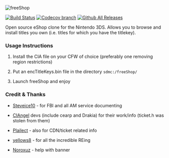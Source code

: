 ![freeShop](https://raw.githubusercontent.com/Cruel/freeShop/master/res/app/banner.png)

[![Build Status](https://travis-ci.org/Cruel/freeShop.png?branch=master)](https://travis-ci.org/Cruel/freeShop) [![Codecov branch](https://img.shields.io/codecov/c/github/Cruel/freeShop/master.svg?maxAge=86400)](https://codecov.io/gh/Cruel/freeShop) [![Github All Releases](https://img.shields.io/github/downloads/Cruel/freeShop/total.svg?maxAge=86400)](https://github.com/Cruel/freeShop/releases/latest)

Open source eShop clone for the Nintendo 3DS. Allows you to browse and install titles you own (i.e. titles for which you have the titlekey).

### Usage Instructions

1. Install the CIA file on your CFW of choice (preferably one removing region restrictions)

2. Put an encTitleKeys.bin file in the directory `sdmc:/freeShop/`

3. Launch freeShop and enjoy

### Credit & Thanks

- [Steveice10](https://github.com/Steveice10) - for FBI and all AM service documenting

- [CIAngel](https://github.com/llakssz/CIAngel) devs (include cearp and Drakia) for their work/info (ticket.h was stolen from them)

- [Plailect](https://github.com/Plailect/) - also for CDN/ticket related info

- [yellows8](https://github.com/yellows8) - for all the incredible REing

- [Noroxuz](https://github.com/Noroxuz) - help with banner
